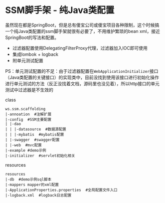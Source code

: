 # SSM脚手架 - 纯Java类配置

虽然现在都是SpringBoot，但是总有傻宝公司或傻宝项目各种限制，这个时候搞一个纯Java类配置的ssm脚手架就很有必要了，不用维护繁琐的bean xml，接近SpringBoot的写法和配置。

- 过滤器配置使用DelegatingFilterProxy代理，过滤器加入IOC即可使用
- 集成lombok + logback
- 附单元测试配置

PS：单元测试配置的不足：由于过滤器配置在`WebApplicationInitializer`接口（Java类配置的关键接口）的实现类中，目前没找到使用该接口进行初始化操作进行单元测试的方法（反正没找着文档，源码里也没见着），所以http接口的单元测试中过滤器是不生效的

class

```
ws.ssm.scaffolding
|-annoation  #注解扩展
|-config  #SSM主要配置
| |-dao
| | |-datasource  #数据源配置
| | |-mybatis  #mybatis配置
| |-swagger  #swagger配置
| |-web  #mvc配置
|-example #demo示例
|-initializer  #servlet初始化相关
```

resources

```
resources
|-db  #demo示例sql脚本
|-mappers mapper的xml配置
|-ApplicationProperties.properties  #全局配置文件入口
|-logback.xml  #logback日志配置
```
